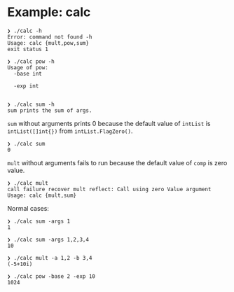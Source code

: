 # Example: calc

```
❯ ./calc -h
Error: command not found -h
Usage: calc {mult,pow,sum}
exit status 1

❯ ./calc pow -h
Usage of pow:
  -base int

  -exp int


❯ ./calc sum -h
sum prints the sum of args.
```

`sum` without arguments prints 0 because the default value of `intList` is `intList([]int{})` from `intList.FlagZero()`.

```
❯ ./calc sum
0
```

`mult` without arguments fails to run because the default value of `comp` is zero value.

```
❯ ./calc mult
call failure recover mult reflect: Call using zero Value argument
Usage: calc {mult,sum}
```

Normal cases:

```
❯ ./calc sum -args 1
1

❯ ./calc sum -args 1,2,3,4
10

❯ ./calc mult -a 1,2 -b 3,4
(-5+10i)

❯ ./calc pow -base 2 -exp 10
1024

```
